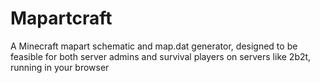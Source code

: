 # Mapartcraft
A Minecraft mapart schematic and map.dat generator, designed to be feasible for both server admins and survival players on servers like 2b2t, running in your browser  
